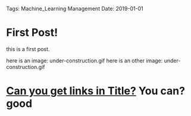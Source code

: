 Tags:	Machine_Learning
        Management
Date: 2019-01-01

# First Post! 

this is a first post. 

here is an image: 
under-construction.gif
here is an other image: 
under-construction.gif


# [Can you get links in Title?](http://google.com) You can? good